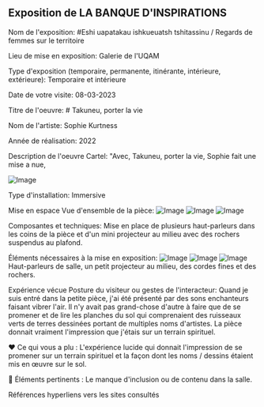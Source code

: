 
## Exposition de LA BANQUE D'INSPIRATIONS

Nom de l'exposition: #Eshi uapatakau ishkueuatsh tshitassinu / Regards de femmes sur le territoire

Lieu de mise en exposition: Galerie de l'UQAM

Type d'exposition (temporaire, permanente, itinérante, intérieure, extérieure): Temporaire et intérieure

Date de votre visite: 08-03-2023

Titre de l'oeuvre: # Takuneu, porter la vie

Nom de l'artiste: Sophie Kurtness

Année de réalisation: 2022

Description de l'oeuvre Cartel:
"Avec, Takuneu, porter la vie, Sophie fait une mise a nue, 


![Image](description_ouvre_takuneu.jpg)

Type d'installation: Immersive

Mise en espace Vue d'ensemble de la pièce:
                ![Image](vue_prinicpe_takuneu.jpg)
                  ![Image](vue_bas_takuneu.jpg)
                    ![Image](vue_bas_2_takuneu.jpg)
                      

Composantes et techniques: 
 Mise en place de plusieurs haut-parleurs dans les coins de la pièce et d'un mini projecteur au milieu avec des rochers suspendus au plafond.

Éléments nécessaires à la mise en exposition:
                       ![Image](system_sons_takuneu.jpg)
                        ![Image](vue_haut_takuneu.jpg)
                         ![Image](vue_haut_takuneu.jpg)
Haut-parleurs de salle, un petit projecteur au milieu, des cordes fines et des rochers.
               
Expérience vécue Posture du visiteur ou gestes de l'interacteur:
 Quand je suis entré dans la petite pièce, j'ai été présenté par des sons enchanteurs faisant vibrer l'air. Il n'y avait pas grand-chose d'autre à faire que de se promener et de lire les planches du sol qui comprenaient des ruisseaux verts de terres dessinées portant de multiples noms d'artistes. La pièce donnait vraiment l'impression que j'étais sur un terrain spirituel.

❤️ Ce qui vous a plu : L'expérience lucide qui donnait l'impression de se promener sur un terrain spirituel et la façon dont les noms / dessins étaient mis en œuvre sur le sol.

🤔 Éléments pertinents : Le manque d'inclusion ou de contenu dans la salle.

Références hyperliens vers les sites consultés
